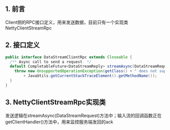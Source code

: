 ## 1. 前言

Client侧的RPC接口定义，用来发送数据，目前只有一个实现类NettyClientStreamRpc

## 2. 接口定义

```java
public interface DataStreamClientRpc extends Closeable {
  /** Async call to send a request. */
  default CompletableFuture<DataStreamReply> streamAsync(DataStreamRequest request) {
    throw new UnsupportedOperationException(getClass() + " does not support "
        + JavaUtils.getCurrentStackTraceElement().getMethodName());
  }
}
```

## 3. NettyClientStreamRpc实现类

发送逻辑在streamAsync(DataStreamRequest)方法中；输入流的回调函数正在getClientHandler()方法中，用来监控服务端发回的ack

